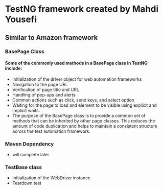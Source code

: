 # TestNG framework created by Mahdi Yousefi


## Similar to Amazon framework

### BasePage Class
#### Some of the commonly used methods in a BasePage class in TestNG include:

* Initialization of the driver object for web automation frameworks
* Navigation to the page URL
* Verification of page title and URL
* Handling of pop-ups and alerts
* Common actions such as click, send keys, and select option
* Waiting for the page to load and element to be visible using explicit and implicit waits.
* The purpose of the BasePage class is to provide a common set of methods that can be inherited by other page classes. This reduces the amount of code duplication and helps to maintain a consistent structure across the test automation framework.

### Maven Dependency
* will complete later



### TestBase class
*   Initialization of the WebDriver instance
*   Teardown test

